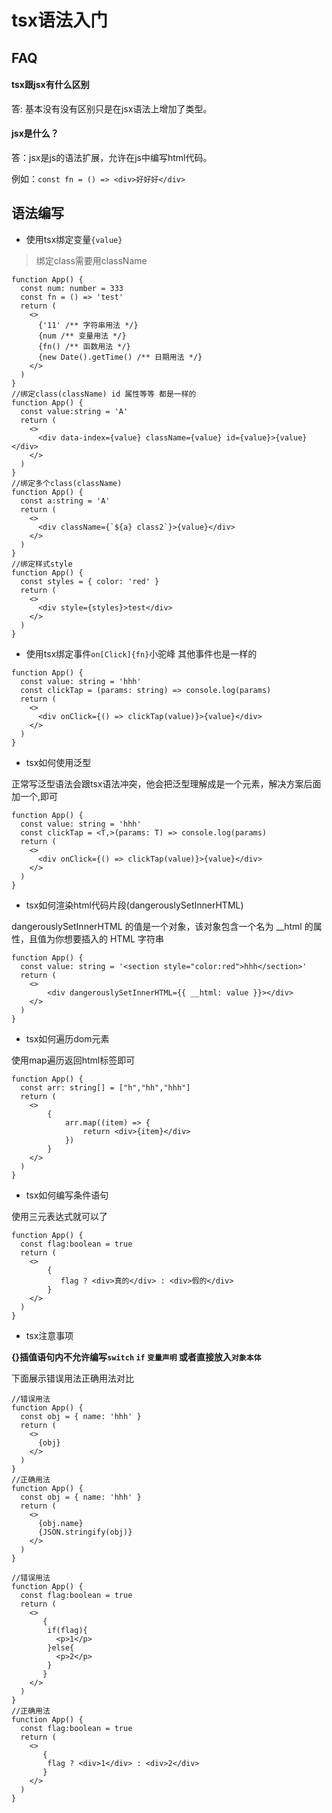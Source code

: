 # tsx语法入门

## FAQ

#### tsx跟jsx有什么区别

答: 基本没有没有区别只是在jsx语法上增加了类型。

#### jsx是什么？

答：jsx是js的语法扩展，允许在js中编写html代码。

例如：`const fn = () => <div>好好好</div>`

## 语法编写

- 使用tsx绑定变量`{value}`

> 绑定class需要用className

```tsx
function App() {
  const num: number = 333
  const fn = () => 'test'
  return (
    <>
      {'11' /** 字符串用法 */}
      {num /** 变量用法 */}
      {fn() /** 函数用法 */}
      {new Date().getTime() /** 日期用法 */}
    </>
  )
}
//绑定class(className) id 属性等等 都是一样的
function App() {
  const value:string = 'A'
  return (
    <>
      <div data-index={value} className={value} id={value}>{value}</div>
    </>
  )
}
//绑定多个class(className)
function App() {
  const a:string = 'A'
  return (
    <>
      <div className={`${a} class2`}>{value}</div>
    </>
  )
}
//绑定样式style
function App() {
  const styles = { color: 'red' }
  return (
    <>
      <div style={styles}>test</div>
    </>
  )
}
```

- 使用tsx绑定事件`on[Click]{fn}`小驼峰 其他事件也是一样的

```tsx
function App() {
  const value: string = 'hhh'
  const clickTap = (params: string) => console.log(params)
  return (
    <>
      <div onClick={() => clickTap(value)}>{value}</div>
    </>
  )
}
```

- tsx如何使用泛型

正常写泛型语法会跟tsx语法冲突，他会把泛型理解成是一个元素，解决方案后面加一个,即可

```tsx
function App() {
  const value: string = 'hhh'
  const clickTap = <T,>(params: T) => console.log(params)
  return (
    <>
      <div onClick={() => clickTap(value)}>{value}</div>
    </>
  )
}
```

- tsx如何渲染html代码片段(dangerouslySetInnerHTML)

dangerouslySetInnerHTML 的值是一个对象，该对象包含一个名为 __html 的属性，且值为你想要插入的 HTML 字符串

```tsx
function App() {
  const value: string = '<section style="color:red">hhh</section>'
  return (
    <>
        <div dangerouslySetInnerHTML={{ __html: value }}></div>
    </>
  )
}
```

- tsx如何遍历dom元素

使用map遍历返回html标签即可

```tsx
function App() {
  const arr: string[] = ["h","hh","hhh"]
  return (
    <>
        {
            arr.map((item) => {
                return <div>{item}</div>
            })
        }
    </>
  )
}
```

- tsx如何编写条件语句

使用三元表达式就可以了

```tsx
function App() {
  const flag:boolean = true
  return (
    <>
        {
           flag ? <div>真的</div> : <div>假的</div>
        }
    </>
  )
}
```

- tsx注意事项

**{}插值语句内不允许编写`switch` `if` `变量声明` 或者直接放入`对象本体`**

下面展示错误用法正确用法对比

```tsx
//错误用法
function App() {
  const obj = { name: 'hhh' }
  return (
    <>
      {obj}
    </>
  )
}
//正确用法
function App() {
  const obj = { name: 'hhh' }
  return (
    <>
      {obj.name}
      {JSON.stringify(obj)}
    </>
  )
}
```

```tsx
//错误用法
function App() {
  const flag:boolean = true
  return (
    <>
       {
        if(flag){
          <p>1</p>
        }else{
          <p>2</p>
        }
       }
    </>
  )
}
//正确用法
function App() {
  const flag:boolean = true
  return (
    <>
       {
        flag ? <div>1</div> : <div>2</div>
       }
    </>
  )
}
```